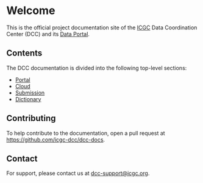 # Welcome

This is the official project documentation site of the [ICGC](https://icgc.org/) Data Coordination Center (DCC) and its [Data Portal](https://dcc.icgc.org).

## Contents

The DCC documentation is divided into the following top-level sections:

* [Portal](portal/about.md)
* [Cloud](cloud/about.md)
* [Submission](submission/about.md)
* [Dictionary](dictionary/about.md)

## Contributing

To help contribute to the documentation, open a pull request at <a href="https://github.com/icgc-dcc/dcc-docs"><i class="fa fa-github"></i> https://github.com/icgc-dcc/dcc-docs</a>.

## Contact

For support, please contact us at [dcc-support@icgc.org](mailto:dcc-support@icgc.org).
